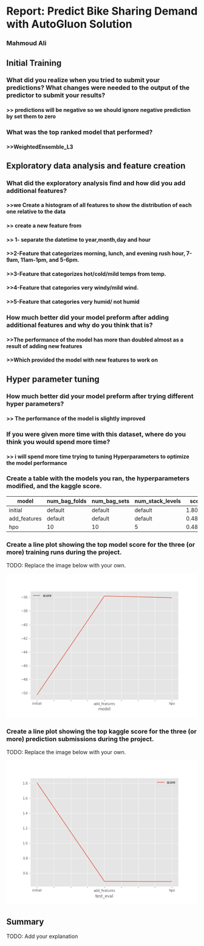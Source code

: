 # Report: Predict Bike Sharing Demand with AutoGluon Solution
### Mahmoud Ali

## Initial Training
### What did you realize when you tried to submit your predictions? What changes were needed to the output of the predictor to submit your results?
#### >> predictions will be negative so we should ignore negative prediction by set them to zero

### What was the top ranked model that performed?
#### >>WeightedEnsemble_L3  

## Exploratory data analysis and feature creation
### What did the exploratory analysis find and how did you add additional features?
#### >>we  Create a histogram of all features to show the distribution of each one relative to the data
#### >> create a new feature from 
#### >> 1- separate the datetime to year,month,day and hour 
#### >>2-Feature that categorizes morning, lunch, and evening rush hour, 7-9am, 11am-1pm, and 5-6pm.
#### >>3-Feature that categorizes hot/cold/mild temps from temp.
#### >>4-Feature that categories very windy/mild wind.
#### >>5-Feature that categories very humid/ not humid


### How much better did your model preform after adding additional features and why do you think that is?
#### >>The performance of the model has more than doubled almost as a result of adding new features
#### >>Which provided the model with new features to work on
## Hyper parameter tuning
### How much better did your model preform after trying different hyper parameters?
#### >> The performance of the model is slightly improved

### If you were given more time with this dataset, where do you think you would spend more time?
#### >> i will spend more time trying to tuning Hyperparameters to optimize the model performance
### Create a table with the models you ran, the hyperparameters modified, and the kaggle score.
|model|num_bag_folds|num_bag_sets|num_stack_levels|score|
|--|--|--|--|--|
|initial|default|default|default|1.80644|
|add_features|default|default|default|0.48943|
|hpo|10|10|5|0.48652|

### Create a line plot showing the top model score for the three (or more) training runs during the project.

TODO: Replace the image below with your own.

![model_train_score.png](img/model_train_score.png)

### Create a line plot showing the top kaggle score for the three (or more) prediction submissions during the project.

TODO: Replace the image below with your own.

![model_test_score.png](img/model_test_score.png)

## Summary
TODO: Add your explanation
